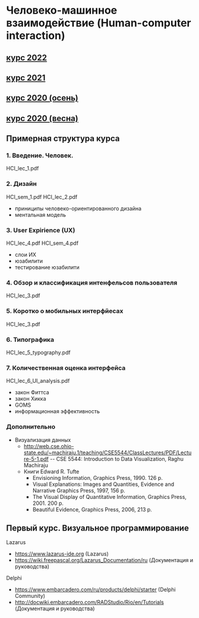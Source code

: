 # Человеко-машинное взаимодействие (Human-computer interaction)

## [курс 2022](2022/readme.md)
## [курс 2021](https://github.com/ivtipm/HCI/blob/master/2021-spring/readme.md)
## [курс 2020 (осень)](https://github.com/ivtipm/HCI/blob/master/tasks-2020-fall/tasks-2020-fall.md)
## [курс 2020 (весна)](https://github.com/ivtipm/HCI/blob/master/Tasks-2020-spring/Tasks.%202020-spring.md)

## Примерная структура курса

### 1. Введение. Человек.
HCI_lec_1.pdf

### 2. Дизайн
  HCI_sem_1.pdf
  HCI_lec_2.pdf
   * приниципы человеко-ориентированного дизайна
   * ментальная модель


### 3. User Expirience (UX)
HCI_lec_4.pdf
HCI_sem_4.pdf
   * слои ИХ
   * юзабилити
   * тестирование юзабилити
   
### 4. Обзор и классификация интенфельсов пользователя
HCI_lec_3.pdf

### 5. Коротко о мобильных интерфйесах
HCI_lec_3.pdf

### 6. Типографика
HCI_lec_5_typography.pdf

### 7. Количественная оценка интерфейса
HCI_lec_6_UI_analysis.pdf
  * закон Фиттса
  * закон Хикка
  * GOMS
  * информационная эффективность

### Дополнительно
- Визуализация данных
  - http://web.cse.ohio-state.edu/~machiraju.1/teaching/CSE5544/ClassLectures/PDF/Lecture-5-1.pdf -- CSE 5544: Introduction to Data Visualization, Raghu Machiraju
  - Книги Edward R. Tufte
    - Envisioning Information, Graphics Press, 1990. 126 p.
    - Visual Explanations: Images and Quantities, Evidence and Narrative Graphics Press, 1997, 156 p.
    - The Visual Display of Quantitative Information, Graphics Press, 2001. 200 p.
    - Beautiful Evidence, Graphics Press, 2006, 213 p.


## Первый курс. Визуальное программирование

Lazarus
- https://www.lazarus-ide.org (Lazarus)
- https://wiki.freepascal.org/Lazarus_Documentation/ru (Документация и руководства)

Delphi
- https://www.embarcadero.com/ru/products/delphi/starter (Delphi Community)
- http://docwiki.embarcadero.com/RADStudio/Rio/en/Tutorials (Документация и руководства)
